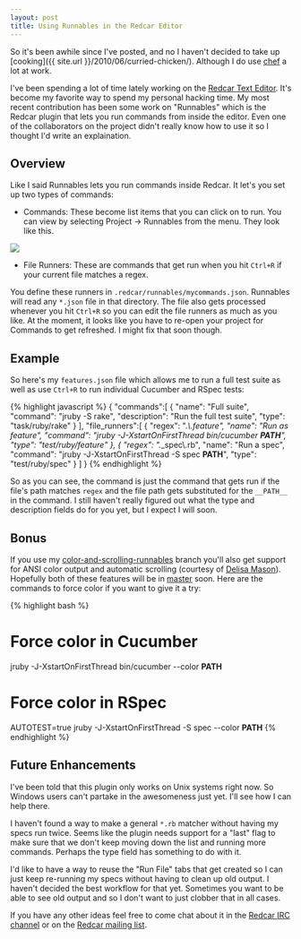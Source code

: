 ```yaml
---
layout: post
title: Using Runnables in the Redcar Editor
---
```


So it's been awhile since I've posted, and no I haven't decided to take up
[cooking]({{ site.url }}/2010/06/curried-chicken/). Although I do use 
[chef](http://wiki.opscode.com/display/chef/Home) a lot at work.

I've been spending a lot of time lately working on the [Redcar Text Editor](http://redcareditor.com).
It's become my favorite way to spend my personal hacking time. My most recent contribution
has been some work on "Runnables" which is the Redcar plugin that lets you run commands
from inside the editor. Even one of the collaborators on the project didn't really know how to use it
so I thought I'd write an explaination.

Overview
--------

Like I said Runnables lets you run commands inside Redcar. It let's you set up two types of commands:

* Commands: These become list items that you can click on to run. You can view by selecting Project -> Runnables from the menu.
  They look like this.
  
<img class="center" src="https://cl.ly/2599033874449b819500/content" />

* File Runners: These are commands that get run when you hit `Ctrl+R` if your current file matches a regex.

You define these runners in `.redcar/runnables/mycommands.json`. Runnables will read any `*.json` file in that directory.
The file also gets processed whenever you hit `Ctrl+R` so you can edit the file runners as much as you like. At the
moment, it looks like you have to re-open your project for Commands to get refreshed. I might fix that soon though.

Example
-------

So here's my `features.json` file which allows me to run a full test suite as well as use `Ctrl+R` to run
individual Cucumber and RSpec tests:

{% highlight javascript %}
{
  "commands":[
    {
      "name":        "Full suite",
      "command":     "jruby -S rake",
      "description": "Run the full test suite",
      "type":        "task/ruby/rake"
    }
  ],
  "file_runners":[
    {
      "regex":   ".*\\.feature",
      "name":    "Run as feature",
      "command": "jruby -J-XstartOnFirstThread bin/cucumber __PATH__",
      "type":    "test/ruby/feature"
    },
    {
      "regex":   ".*_spec\\.rb",
      "name":    "Run a spec",
      "command": "jruby -J-XstartOnFirstThread -S spec __PATH__",
      "type":    "test/ruby/spec"
    }
  ]
}
{% endhighlight %}

So as you can see, the command is just the command that gets run if the file's path matches `regex` and the file path gets
substituted for the `__PATH__` in the command. I still haven't really figured out what the type and description fields do
for you yet, but I expect I will soon.

Bonus
-----

If you use my [color-and-scrolling-runnables](http://github.com/matschaffer/redcar/tree/color-and-scrolling-runnables) branch
you'll also get support for ANSI color output and automatic scrolling (courtesy of [Delisa Mason](http://github.com/kattrali)).
Hopefully both of these features will be in [master](http://github.com/danlucraft/redcar) soon. Here are the commands
to force color if you want to give it a try:

{% highlight bash %}
# Force color in Cucumber
jruby -J-XstartOnFirstThread bin/cucumber --color __PATH__

# Force color in RSpec
AUTOTEST=true jruby -J-XstartOnFirstThread -S spec --color __PATH__
{% endhighlight %}

Future Enhancements
-------------------

I've been told that this plugin only works on Unix systems right now. So Windows users can't partake in the
awesomeness just yet. I'll see how I can help there.

I haven't found a way to make a general `*.rb` matcher without having my specs run twice. Seems like
the plugin needs support for a "last" flag to make sure that we don't keep moving down the list and running more
commands. Perhaps the type field has something to do with it.

I'd like to have a way to reuse the "Run File" tabs that get created so I can just keep re-running my specs without
having to clean up old output. I haven't decided the best workflow for that yet. Sometimes you want to be able to see
old output and so I don't want to just clobber that in all cases.

If you have any other ideas feel free to come chat about it in the [Redcar IRC channel](irc://irc.freenode.net/#redcar) or
on the [Redcar mailing list](http://groups.google.com/group/redcar-editor).
